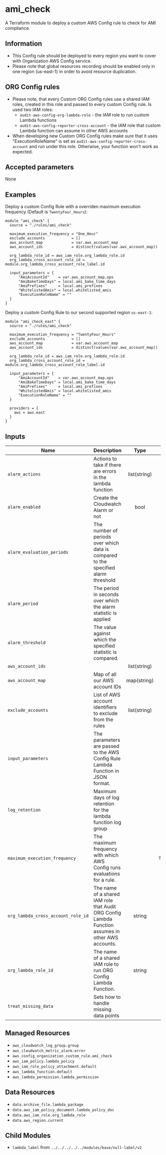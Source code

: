# ami_check

A Terraform module to deploy a custom AWS Config rule to check for AMI compliance.

## Information

* This Config rule should be deployed to every region you want to cover with Organization AWS Config service.
* Please note that global resources recording should be enabled only in one region (us-east-1) in order to avoid resource duplication.

## ORG Config rules

* Please note, that every Custom ORG Config rules use a shared IAM roles, created in this role and passed to every custom Config rule. Is used two IAM roles:
  * `audit-aws-config-org-lambda-role` - the IAM role to run custom Lambda functions
  * `audit-aws-config-reporter-cross-account` - the IAM role that custom Lambda function can assume in other AWS accounts
* When developing new Custom ORG Config rules make sure that it uses "ExecutionRoleName" is set as `audit-aws-config-reporter-cross-account` and run under this role. Otherwise, your function won't work as expected.

## Accepted parameters

None

## Examples

Deploy a custom Config Rule with a overriden maximum execution frequency (Default is `TwentyFour_Hours`):
```
module "ami_check" {
  source = "./rules/ami_check"

  maximum_execution_frequency = "One_Hour"
  exclude_accounts            = []
  aws_account_map             = var.aws_account_map
  aws_account_ids             = distinct(values(var.aws_account_map))

  org_lambda_role_id = aws_iam_role.org_lambda_role.id
  org_lambda_cross_account_role_id = module.org_lambda_cross_account_role_label.id

  input_parameters = {
      "AmiAccountId"    = var.aws_account_map.ops
      "AmiBakeTimeDays" = local.ami_bake_time_days
      "AmiPrefixes"     = local.ami_prefixes
      "WhitelistedAmis" = local.whitelisted_amis
      "ExecutionRoleName" = ""
  }
}
```

Deploy a custom Config Rule to our second supported region `us-east-1`:
```
module "ami_check_east" {
  source = "./rules/ami_check"

  maximum_execution_frequency = "TwentyFour_Hours"
  exclude_accounts            = []
  aws_account_map             = var.aws_account_map
  aws_account_ids             = distinct(values(var.aws_account_map))

  org_lambda_role_id = aws_iam_role.org_lambda_role.id
  org_lambda_cross_account_role_id = module.org_lambda_cross_account_role_label.id

  input_parameters = {
      "AmiAccountId"    = var.aws_account_map.ops
      "AmiBakeTimeDays" = local.ami_bake_time_days
      "AmiPrefixes"     = local.ami_prefixes
      "WhitelistedAmis" = local.whitelisted_amis
      "ExecutionRoleName" = ""
  }

  providers = {
    aws = aws.east
  }
}
```


<!-- BEGINNING OF TERRAFORM-DOCS HOOK -->

## Inputs
| Name | Description | Type | Default | Required |
|------|-------------|:----:|:-----:|:-----:|
| `alarm_actions` |Actions to take if there are errors in the lambda function |list(string) | `[]` | no |
| `alarm_enabled` |Create the Cloudwatch Alarm or not |bool | `true` | no |
| `alarm_evaluation_periods` |The number of periods over which data is compared to the specified alarm threshold | | `1` | no |
| `alarm_period` |The period in seconds over which the alarm statistic is applied | | `86400` | no |
| `alarm_threshold` |The value against which the specified statistic is compared. | | `1` | no |
| `aws_account_ids` | |list(string) | `` | yes |
| `aws_account_map` |Map of all our AWS account IDs |map(string) | `` | yes |
| `exclude_accounts` |List of AWS account identifiers to exclude from the rules |list(string) | `[]` | no |
| `input_parameters` |The parameters are passed to the AWS Config Rule Lambda Function in JSON format. | | `map[]` | no |
| `log_retention` |Maximum days of log retention for the lambda function log group | | `30` | no |
| `maximum_execution_frequency` |The maximum frequency with which AWS Config runs evaluations for a rule. | | `TwentyFour_Hours` | no |
| `org_lambda_cross_account_role_id` |The name of a shared IAM role that Audit ORG Config Lambda Function assumes in other AWS accounts. |string | `` | yes |
| `org_lambda_role_id` |The name of a shared IAM role to run ORG Config Lambda Function. |string | `` | yes |
| `treat_missing_data` |Sets how to handle missing data points | | `missing` | no |

Managed Resources
-----------------
* `aws_cloudwatch_log_group.group`
* `aws_cloudwatch_metric_alarm.error`
* `aws_config_organization_custom_rule.ami_check`
* `aws_iam_policy.lambda_policy`
* `aws_iam_role_policy_attachment.default`
* `aws_lambda_function.default`
* `aws_lambda_permission.lambda_permission`

Data Resources
--------------
* `data.archive_file.lambda_package`
* `data.aws_iam_policy_document.lambda_policy_doc`
* `data.aws_iam_role.org_lambda_role`
* `data.aws_region.current`

Child Modules
-------------
* `lambda_label` from `../../../../../modules/base/null-label/v2`
<!-- END OF TERRAFORM-DOCS HOOK -->
